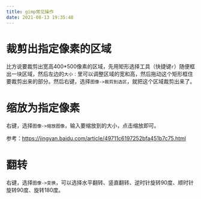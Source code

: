 ```yaml
---
title: gimp常见操作
date: 2021-08-13 19:35:48
---
```


# 裁剪出指定像素的区域
比方说要裁剪出宽高400*500像素的区域，先用矩形选择工具（快捷键```r```）随便框出一块区域，然后左边的```大小：```里可以调整区域的宽和高，然后拖动这个矩形框住要裁剪出来的部分。然后右键，选择```图像->裁剪到选区```，就把这个区域裁剪出来了。


# 缩放为指定像素

右键，选择```图像->缩放图像```，输入要缩放到的大小，点击缩放即可。

参考：<https://jingyan.baidu.com/article/49711c6197252bfa451b7c75.html>

# 翻转

右键，选择```图像->变换```，可以选择水平翻转、竖直翻转、逆时针旋转90度、顺时针旋转90度、旋转180度。

